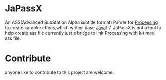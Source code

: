 JaPassX
=======

  An ASS(Advanced SubStation Alpha subtitle format) Parser for [Processing](https://processing.org/) to create karaoke effecs,which writing base [Java](https://www.oracle.com/java/index.html)1.7. JaPassX is not a tool to help create ass file currently,just a bridge to link Processing with k-timed ass file.
  
Contribute
=========
 
anyone like to contribute to this project are welcome.

